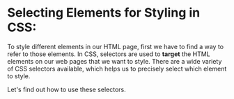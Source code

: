 # Selecting Elements for Styling in CSS:

To style different elements in our HTML page, first we have to find a way to refer to those elements. In CSS, selectors are used to **target** the HTML elements on our web pages that we want to style. There are a wide variety of CSS selectors available, which helps us to precisely select which element to style. 

Let's find out how to use these selectors.